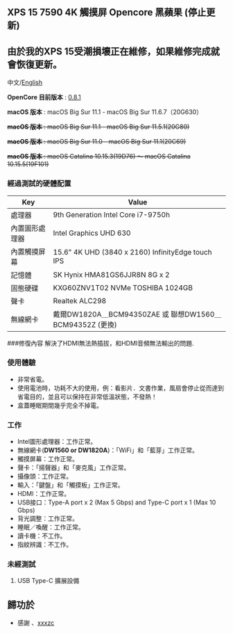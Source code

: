 ## XPS 15 7590 4K 觸摸屏 Opencore 黑蘋果 (停止更新)
 ## 由於我的XPS 15受潮損壞正在維修，如果維修完成就會恢復更新。

 中文/[English](README.md)

 **OpenCore 目前版本** : [0.8.1](https://github.com/acidanthera/OpenCorePkg/releases)
 
 **macOS 版本** : macOS Big Sur 11.1 - macOS Big Sur 11.6.7（20G630）
 
 ~~**macOS 版本** : macOS Big Sur 11.1 - macOS Big Sur 11.5.1(20G80)~~

 ~~**macOS 版本** : macOS Big Sur 11.0 - macOS Big Sur 11.1(20C69)~~
 
 ~~**macOS 版本** : macOS Catalina 10.15.3(19D76) ～ macOS Catalina 10.15.5(19F101)~~

 ### 經過測試的硬體配置

 | Key                    | Value                                                        |
 | ---------------------- | ------------------------------------------------------------ |
 | 處理器                  | 9th Generation Intel Core i7-9750h                           |
 | 內置圖形處理器           |Intel Graphics UHD 630                                        |
 | 內置觸摸屏幕             | 15.6" 4K UHD (3840 x 2160) InfinityEdge touch IPS            |
 | 記憶體                 | SK Hynix HMA81GS6JJR8N 8G x 2                                |
 | 固態硬碟                | KXG60ZNV1T02 NVMe TOSHIBA 1024GB                             |
 | 聲卡                  | Realtek ALC298                                               |
 | 無線網卡               | 戴爾DW1820A＿BCM94350ZAE 或 聯想DW1560＿BCM94352Z (更換)        |
 
 ###修復內容
 解決了HDMI無法熱插拔，和HDMI音頻無法輸出的問題.
 
 ### 使用體驗
 * 非常省電。
 * 使用電池時，功耗不大的使用，例：看影片．文書作業，風扇會停止從而達到省電目的，並且可以保持在非常低溫狀態，不發熱！
 * 盒蓋睡眠期間幾乎完全不掉電。
 ### 工作

 * Intel圖形處理器：工作正常。
 * 無線網卡(**DW1560 or DW1820A**)：「WiFi」和「藍芽」工作正常。
 * 觸摸屏幕：工作正常。
 * 聲卡：「揚聲器」和「麥克風」工作正常。
 * 攝像頭：工作正常。
 * 輸入：「鍵盤」和「觸摸板」工作正常。
 * HDMI：工作正常。
 * USB接口：Type-A port x 2 (Max 5 Gbps) and Type-C port x 1 (Max 10 Gbps)
 * 背光調整：工作正常。
 * 睡眠／喚醒：工作正常。
 * 讀卡機：不工作。
 * 指紋辨識：不工作。

 ### 未經測試

 1. USB Type-C 擴展設備

 ## 歸功於

 - 感謝 、[xxxzc](https://github.com/xxxzc/xps15-9570-macos)
